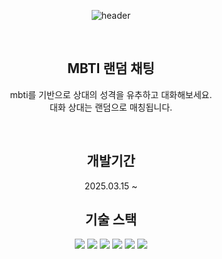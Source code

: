 <div align=center>

![header](https://capsule-render.vercel.app/api?type=blur&height=300&color=gradient&text=MBTI%20Chat&fontAlign=50&fontAlignY=50&descAlign=50&descAlignY=50&stroke=ccc&animation=fadeIn)

<br>

## MBTI 랜덤 채팅

mbti를 기반으로 상대의 성격을 유추하고 대화해보세요. </br>
대화 상대는 랜덤으로 매칭됩니다.

<br>

## 개발기간

2025.03.15 ~

## 기술 스택

<img src="https://img.shields.io/badge/React-61DAFB?style=for-the-badge&logo=React&logoColor=white"> <img src="https://img.shields.io/badge/TypeScript-3178C6?style=for-the-badge&logo=TypeScript&logoColor=white"> <img src="https://img.shields.io/badge/SCSS-CC6699?style=for-the-badge&logo=SASS&logoColor=white">
<img src="https://img.shields.io/badge/Vite-646CFF?style=for-the-badge&logo=Vite&logoColor=white"> <img src="https://img.shields.io/badge/Node.js-5FA04E?style=for-the-badge&logo=NODE.JS&logoColor=white"> <img src="https://img.shields.io/badge/UUID-00AA45?style=for-the-badge&logo=reactquill&logoColor=white">
